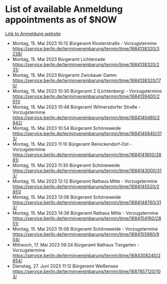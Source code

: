 # List of available Anmeldung appointments as of $NOW
[Link to Anmeldung website](https://service.berlin.de/terminvereinbarung/termin/tag.php?termin=1&anliegen[]=120686&dienstleisterlist=122210,122217,327316,122219,327312,122227,327314,122231,327346,122243,327348,122254,122252,329742,122260,329745,122262,329748,122271,327278,122273,327274,122277,327276,330436,122280,327294,122282,327290,122284,327292,122291,327270,122285,327266,122286,327264,122296,327268,150230,329760,122297,327286,122294,327284,122312,329763,122314,329775,122304,327330,122311,327334,122309,327332,317869,122281,327352,122279,329772,122283,122276,327324,122274,327326,122267,329766,122246,327318,122251,327320,122257,327322,122208,327298,122226,327300&herkunft=http%3A%2F%2Fservice.berlin.de%2Fdienstleistung%2F120686%2F)
- Montag, 15. Mai 2023 10:12 Bürgeramt Klosterstraße - Vorzugstermine https://service.berlin.de/terminvereinbarung/termin/time/1684138320/3238/
- Montag, 15. Mai 2023  Bürgeramt Lichtenrade https://service.berlin.de/terminvereinbarung/termin/time/1684138320/231/
- Montag, 15. Mai 2023  Bürgeramt Zwickauer Damm https://service.berlin.de/terminvereinbarung/termin/time/1684138320/170/
- Montag, 15. Mai 2023 10:30 Bürgeramt 2 (Lichtenberg) - Vorzugstermine https://service.berlin.de/terminvereinbarung/termin/time/1684139400/2911/
- Montag, 15. Mai 2023 10:48 Bürgeramt Wilmersdorfer Straße - Vorzugstermine https://service.berlin.de/terminvereinbarung/termin/time/1684140480/2842/
- Montag, 15. Mai 2023 10:54 Bürgeramt Schöneweide https://service.berlin.de/terminvereinbarung/termin/time/1684140840/313/
- Montag, 15. Mai 2023 11:10 Bürgeramt Reinickendorf-Ost - Vorzugstermine https://service.berlin.de/terminvereinbarung/termin/time/1684141800/2881/
- Montag, 15. Mai 2023 11:30 Bürgeramt Schöneweide https://service.berlin.de/terminvereinbarung/termin/time/1684143000/313/
- Montag, 15. Mai 2023 12:12 Bürgeramt Rathaus Mitte - Vorzugstermine https://service.berlin.de/terminvereinbarung/termin/time/1684145520/2851/
- Montag, 15. Mai 2023 13:06 Bürgeramt Schöneweide https://service.berlin.de/terminvereinbarung/termin/time/1684148760/313/
- Montag, 15. Mai 2023 14:36 Bürgeramt Rathaus Mitte - Vorzugstermine https://service.berlin.de/terminvereinbarung/termin/time/1684154160/2851/
- Montag, 15. Mai 2023 15:06 Bürgeramt Schöneweide - Vorzugstermine https://service.berlin.de/terminvereinbarung/termin/time/1684155960/904/
- Mittwoch, 17. Mai 2023 09:24 Bürgeramt Rathaus Tiergarten - Vorzugstermine https://service.berlin.de/terminvereinbarung/termin/time/1684308240/2854/
- Dienstag, 27. Juni 2023 11:12 Bürgeramt Weißensee https://service.berlin.de/terminvereinbarung/termin/time/1687857120/103/

